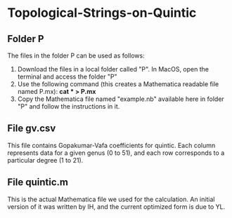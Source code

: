 # Topological-Strings-on-Quintic

## Folder P
The files in the folder P can be used as follows:
  1. Download the files in a local folder called "P". In MacOS, open the terminal and access the folder "P"
  2. Use the following command (this creates a Mathematica readable file named P.mx): **cat * > P.mx**
  3. Copy the Mathematica file named "example.nb" available here in folder "P" and follow the instructions in it.

## File gv.csv
This file contains Gopakumar-Vafa coefficients for quintic. Each column represents data for a given genus (0 to 51), and each row corresponds to a particular degree (1 to 21).

## File quintic.m
This is the actual Mathematica file we used for the calculation. An initial version of it was written by IH, and the current optimized form is due to YL.
